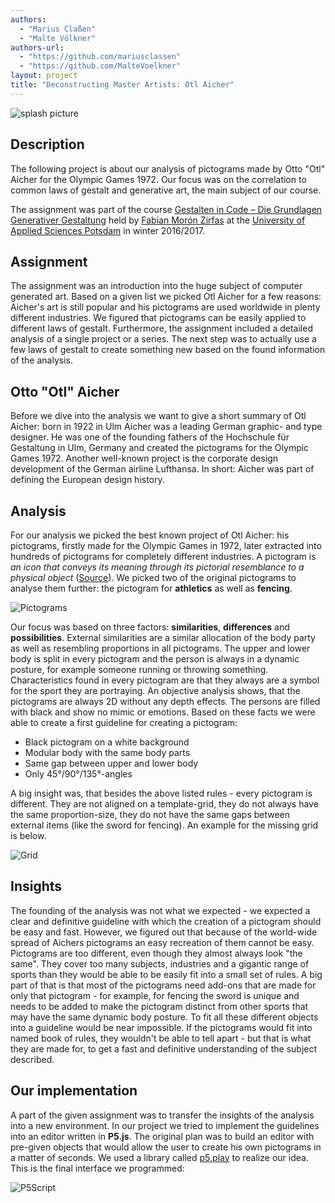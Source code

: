 ```yaml
--- 
authors: 
  - "Marius Claßen"
  - "Malte Völkner"
authors-url: 
  - "https://github.com/mariusclassen"
  - "https://github.com/MalteVoelkner"
layout: project
title: "Deconstructing Master Artists: Otl Aicher"
---
```


![splash picture](https://github.com/MalteVoelkner/gestalten-in-code/blob/master/projects/otl-aicher/splash.png)

## Description
The following project is about our analysis of pictograms made by Otto "Otl" Aicher for the Olympic Games 1972.
Our focus was on the correlation to common laws of gestalt and generative art, the main subject of our course.

The assignment was part of the course [Gestalten in Code – Die Grundlagen Generativer Gestaltung](https://incom.org/workspace/6886) held by [Fabian Morón Zirfas](http://fabianmoronzirfas.me/) at the [University of Applied Sciences Potsdam](https://www.fh-potsdam.de/) in winter 2016/2017.

## Assignment
The assignment was an introduction into the huge subject of computer generated art. Based on a given list we picked Otl Aicher for a few reasons: Aicher's art is still popular and his pictograms are used worldwide in plenty different industries. We figured that pictograms can be easily applied to different laws of gestalt. Furthermore, the assignment included a detailed analysis of a single project or a series. The next step was to actually use a few laws of gestalt to create something new based on the found information of the analysis.

## Otto "Otl" Aicher
Before we dive into the analysis we want to give a short summary of Otl Aicher: born in 1922 in Ulm Aicher was a leading German graphic- and type designer. He was one of the founding fathers of the Hochschule für Gestaltung in Ulm, Germany and created the pictograms for the Olympic Games 1972. Another well-known project is the corporate design development of the German airline Lufthansa. In short: Aicher was part of defining the European design history.

## Analysis
For our analysis we picked the best known project of Otl Aicher: his pictograms, firstly made for the Olympic Games in 1972, later extracted into hundreds of pictograms for completely different industries. A pictogram is *an icon that conveys its meaning through its pictorial resemblance to a physical object* ([Source](https://en.wikipedia.org/wiki/Pictogram)). We picked two of the original pictograms to analyse them further: the pictogram for **athletics** as well as **fencing**.

![Pictograms](https://github.com/MalteVoelkner/gestalten-in-code/blob/master/projects/otl-aicher/assets/images/Pictograms.png)

Our focus was based on three factors: **similarities**, **differences** and **possibilities**. External similarities are a similar allocation of the body party as well as resembling proportions in all pictograms. The upper and lower body is split in every pictogram and the person is always in a dynamic posture, for example someone running or throwing something. Characteristics found in every pictogram are that they always are a symbol for the sport they are portraying. An objective analysis shows, that the pictograms are always 2D without any depth effects. The persons are filled with black and show no mimic or emotions. Based on these facts we were able to create a first guideline for creating a pictogram:

+ Black pictogram on a white background
+ Modular body with the same body parts
+ Same gap between upper and lower body
+ Only 45°/90°/135°-angles

A big insight was, that besides the above listed rules - every pictogram is different. They are not aligned on a template-grid, they do not always have the same proportion-size, they do not have the same gaps between external items (like the sword for fencing). An example for the missing grid is below.

![Grid](https://github.com/MalteVoelkner/gestalten-in-code/blob/master/projects/otl-aicher/assets/images/Grid.png)

## Insights
The founding of the analysis was not what we expected - we expected a clear and definitive guideline with which the creation of a pictogram should be easy and fast. However, we figured out that because of the world-wide spread of Aichers pictograms an easy recreation of them cannot be easy. Pictograms are too different, even though they almost always look "the same". They cover too many subjects, industries and a gigantic range of sports than they would be able to be easily fit into a small set of rules. A big part of that is that most of the pictograms need add-ons that are made for only that pictogram - for example, for fencing the sword is unique and needs to be added to make the pictogram distinct from other sports that may have the same dynamic body posture. To fit all these different objects into a guideline would be near impossible. If the pictograms would fit into named book of rules, they wouldn't be able to tell apart - but that is what they are made for, to get a fast and definitive understanding of the subject described.

## Our implementation
A part of the given assignment was to transfer the insights of the analysis into a new environment. In our project we tried to implement the guidelines into an editor written in **P5.js**. The original plan was to build an editor with pre-given objects that would allow the user to create his own pictograms in a matter of seconds. We used a library called [p5.play](http://p5play.molleindustria.org/) to realize our idea. This is the final interface we programmed:

![P5Script](https://github.com/MalteVoelkner/gestalten-in-code/blob/master/projects/otl-aicher/assets/images/P5Script.png)
